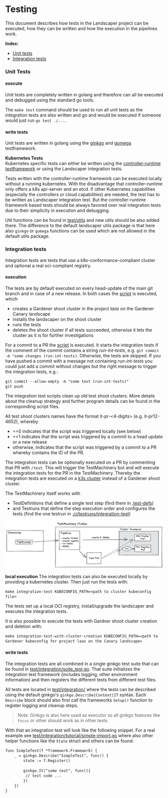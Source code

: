 # Testing

This document describes how tests in the Landscaper project can be executed, how they can be written and how the execution in the pipelines work.

**Index:**
- [Unit tests](#unit-tests)
- [Integration tests](#integration-tests)

### Unit Tests

#### execute
Unit tests are completely written in golang and therefore can all be executed and debugged using the standard go tools.

The `make test` command should be used to run all unit tests as the integration tests are also written and go and would be executed if someone would just run `go test ./...`.

#### write tests

Unit tests are written in golang using the [ginkgo](https://onsi.github.io/ginkgo/) and [gomega](https://onsi.github.io/gomega/) testframework.

**Kubernetes Tests**<br>
Kubernetes specific tests can either be written using the [controller-runtime testframework](../../test/utils/envtest) or using the Landscaper integration tests.

Tests written with the controller-runtime framework can be executed locally without a running kubernetes. With the disadvantage that controller-runtime only offers a k8s api-server and an etcd. If other Kubernetes capabilities (especially the controllers or cloud capabilities) are needed, the test has to be written as Landscaper integration test.
But the controller-runtime framework based tests should be always favored over real integration tests due to their simplicity in execution and debugging.

Util functions can be found in [test/utils]() and new utils should be also added there.
The difference to the default landscaper utils package is that here also `ginkgo` or `gomega` functions can be used which are not allowed in the default utils package.

### Integration tests

Integration tests are tests that use a k8s-conformance-compliant cluster and optional a real oci-compliant registry.

#### execution

The tests are by default executed on every head-update of the main git branch and in case of a new release.
In both cases the [script](../../.ci/integration-test) is executed, which 

- creates a Gardener shoot cluster in the project *laas* on the Gardener Canary landscape
- installs the landscaper on the shoot cluster
- runs the tests
- deletes the shoot cluster if all tests succeeded, otherwise it lets the cluster as it is for further investigations

For a commit to a PR the [script](../../.ci/integration-test-new) is executed. It starts the integration tests 
if the comment of the commit contains a string *run-int-tests*, e.g. `git commit -m "some changes (run-int-tests)`. 
Otherwise, the tests are skipped. If you have pushed a commit with a message not containing *run-int-tests* you could just 
add a commit without changes but the right message to trigger the integration tests, e.g.:

```
git commit --allow-empty -m "some text (run-int-tests)"
git push
```

The integration test scripts clean up old test shoot clusters. More details about the cleanup strategy and further 
program details can be found in the corresponding script files.

All test shoot clusters names have the format it-pr<someNumber>-<4-digits> (e.g. it-pr12-4652), whereby
- <someNumber>==0 indicates that the script was triggered locally (see below)
- <someNumber>==1 indicates that the script was triggered by a commit to a head update or a new release
- otherwise, indicates that the script was triggered by a commit to a PR whereby <someNumber> contains the ID of the PR.

The integration tests can be optionally executed on a PR by commenting that PR with `/test`.
This will trigger the TestMachinery bot and will execute the integration tests for the PR in the TestMachinery.
Thereby the integration tests are executed on a [k3s cluster](https://k3s.io/) instead of a Gardener shoot cluster.

The TestMachinery itself works with 
- TestDefinitions that define a single test step (find them in [.test-defs](../../.test-defs))
- and Testruns that define the step execution order and configures the tests (find the one testrun in [.ci/testruns/integration-test](../../.ci/testruns/integration-test/templates/testrun.yaml))

![TestMachinery test setup](../images/TestMachineryITSetup.png)

**local execution**
The integration tests can also be executed locally by providing a kubernetes cluster. Then just run the tests with:

```
make integration-test KUBECONFIG_PATH=<path to cluster kubeconfig file>
```

The tests set up a local OCI registry, install/upgrade the landscaper and executes the integration tests.

It is also possible to execute the tests with Gardner shoot cluster creation and deletion with:

```
make integration-test-with-cluster-creation KUBECONFIG_PATH=<path to Gardener kubeconfig for project laas on the Canary landscape>
```

#### write tests

The integration tests are all combined in a single ginkgo test suite that can be found in [test/integration/suite_test.go](../../test/integration/suite_test.go).
That suite initializes the integration test framework (includes logging, other environment information) and then registers the different tests from different test files.

All tests are located in [test/integration/](../../test/integration/) where the tests can be described using the default ginkgo's `ginkgo.Describe|Context|IT` syntax.
Each `Describe` block should also first call the frameworks `Setup()` function to register logging and cleanup steps.
> Note: Ginkgo is also here used as executor so all ginkgo features like `Focus` or other should work as in other tests.

With that an integration test will look like the following snippet.
For a real example see [test/integration/tutorial/simple-import.go](../../test/integration/tutorial/simple-import.go) where also other helper functions like the `State` struct and others can be found.
```
func SimpleTest(f *framework.Framework) {
	_ = ginkgo.Describe("SimpleTest", func() {
		state := f.Register()
		
		ginkgo.It("some test", func(){
		 // test code ...
		})
	})
}
```
